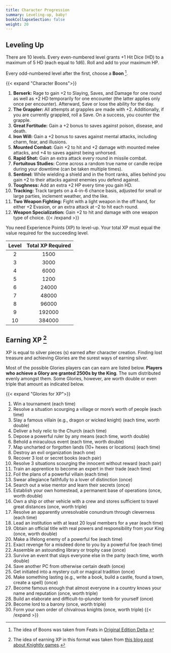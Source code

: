 ```yaml
---
title: Character Progression
summary: Leveling-up, baby!
bookCollapseSection: false
weight: 20
---
```


## Leveling Up

There are 10 levels. Every even-numbered level grants +1 Hit Dice (HD) to a maximum of 5 HD (each equal to 1d6). Roll and add to your maximum HP.

Every odd-numbered level after the first, choose a **Boon** [^1].

{{< expand "Character Boons">}}

1. **Berserk:** Rage to gain +2 to Slaying, Saves, and Damage for one round as well as +2 HD temporarily for one encounter (the latter applies only once per encounter). Afterward, Save or lose the ability for the day.
2. **The Grappler:** All attempts at grapples are made with +2. Additionally, if you are currently grappled, roll a Save. On a success, you counter the grapple.
3. **Great Fortitude:** Gain a +2 bonus to saves against poison, disease, and death.
4. **Iron Will:** Gain a +2 bonus to saves against mental attacks, including charm, fear, and illusions.
5. **Mounted Combat:** Gain +2 to hit and +2 damage with mounted melee attacks, and +4 to saves against being unhorsed.
6. **Rapid Shot:** Gain an extra attack every round in missile combat.
7. **Fortuitous Studies:** Come across a random true name or candle recipe during your downtime (can be taken multiple times).
8. **Sentinel:** While wielding a shield and in the front ranks, allies behind you gain +2 to their attacks against enemies you defend against.
9. **Toughness:** Add an extra +2 HP every time you gain HD.
10. **Tracking:** Track targets on a 4-in-6 chance basis, adjusted for small or large parties, inclement weather, and the like.
11. **Two Weapon Fighting:** Fight with a light weapon in the off hand, for either +2 Evasion, or an extra attack at –2 to hit each round.
12. **Weapon Specialization:** Gain +2 to hit and damage with one weapon type of choice.
    {{< /expand >}}

You need Experience Points (XP) to level-up. Your total XP must equal the value required for the succeeding level.

| Level | Total XP Required |
| :---: | :---------------: |
|   2   |       1500        |
|   3   |       3000        |
|   4   |       6000        |
|   5   |       1200        |
|   6   |       24000       |
|   7   |       48000       |
|   8   |       96000       |
|   9   |      192000       |
|  10   |      384000       |

## Earning XP [^2]

XP is equal to silver pieces (s) earned after character creation. Finding lost treasure and achieving Glories are the surest ways of earning silver.

Most of the possible Glories players can can earn are listed below. **Players who achieve a Glory are granted 2500s by the King**. The sum distributed evenly amongst them. Some Glories, however, are worth double or even triple that amount as indicated below.

{{< expand "Glories for XP">}}

1. Win a tournament (each time)
2. Resolve a situation scourging a village or more’s worth of people (each time)
3. Slay a famous villain (e.g., dragon or wicked knight) (each time, worth double)
4. Deliver a holy relic to the Church (each time)
5. Depose a powerful ruler by any means (each time, worth double)
6. Behold a miraculous event (each time, worth double)
7. Map uncharted or forgotten lands (10+ hexes or locations) (each time)
8. Destroy an evil organization (each one)
9. Recover 3 lost or secret books (each pair)
10. Resolve 3 situations scourging the innocent without reward (each pair)
11. Train an apprentice to become an expert in their trade (each time)
12. Foil the plans of a powerful villain (each time)
13. Swear allegiance faithfully to a lover of distinction (once)
14. Search out a wise mentor and learn their secrets (once)
15. Establish your own homestead, a permanent base of operations (once, worth double)
16. Own a ship or other vehicle with a crew and stores sufficient to travel great distances (once, worth triple)
17. Resolve an apparently unresolvable conundrum through cleverness (each time)
18. Lead an institution with at least 20 loyal members for a year (each time)
19. Obtain an official title with real powers and responsibility from your King (once, worth double)
20. Make a lifelong enemy of a powerful foe (each time)
21. Exact revenge for a misdeed done to you by a powerful foe (each time)
22. Assemble an astounding library or trophy case (once)
23. Survive an event that slays everyone else in the party (each time, worth double)
24. Save another PC from otherwise certain death (once)
25. Get initiated into a mystery cult or magical tradition (once)
26. Make something lasting (e.g., write a book, build a castle, found a town, create a spell) (once)
27. Become famous enough that almost everyone in a country knows your name and reputation (once, worth triple)
28. Build an elaborate and difficult-to-plunder tomb for yourself (once)
29. Become lord to a barony (once, worth triple)
30. Form your own order of chivalrous knights (once, worth triple)
    {{< /expand >}}

[^1]: The idea of Boons was taken from Feats in [Original Edition Delta](http://www.oedgames.com/).
[^2]: The idea of earning XP in this format was taken from [this blog post about Knightly games](https://riseupcomus.blogspot.com/2018/04/the-matter-of-marcher-lords.html).
